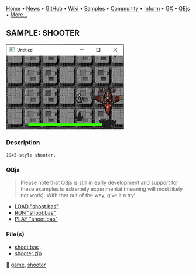 [Home](https://qb64.com) • [News](../../news.md) • [GitHub](https://github.com/QB64Official/qb64) • [Wiki](https://github.com/QB64Official/qb64/wiki) • [Samples](../../samples.md) • [Community](../../community.md) • [Inform](../../inform.md) • [GX](../../gx.md) • [QBjs](../../qbjs.md) • [More...](../../more.md)

## SAMPLE: SHOOTER

![screenshot.png](img/screenshot.png)

### Description

```text
1945-style shooter.
```

### QBjs

> Please note that QBjs is still in early development and support for these examples is extremely experimental (meaning will most likely not work). With that out of the way, give it a try!

* [LOAD "shoot.bas"](https://v6p9d9t4.ssl.hwcdn.net/html/5963335/index.html?src=https://qb64.com/samples/shooter/src/shoot.bas)
* [RUN "shoot.bas"](https://v6p9d9t4.ssl.hwcdn.net/html/5963335/index.html?mode=auto&src=https://qb64.com/samples/shooter/src/shoot.bas)
* [PLAY "shoot.bas"](https://v6p9d9t4.ssl.hwcdn.net/html/5963335/index.html?mode=play&src=https://qb64.com/samples/shooter/src/shoot.bas)

### File(s)

* [shoot.bas](src/shoot.bas)
* [shooter.zip](src/shooter.zip)

🔗 [game](../game.md), [shooter](../shooter.md)
